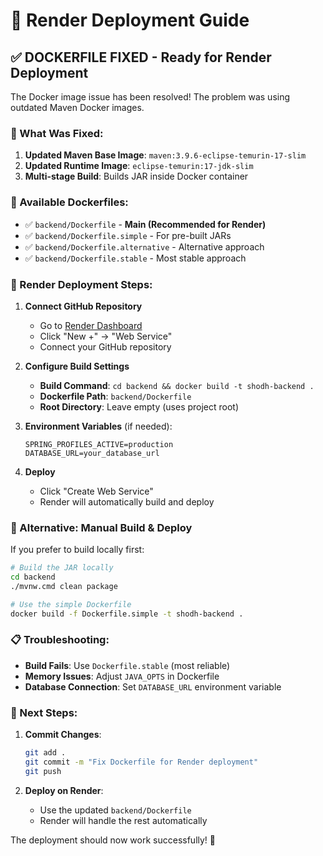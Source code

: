# 🚀 Render Deployment Guide

## ✅ **DOCKERFILE FIXED - Ready for Render Deployment**

The Docker image issue has been resolved! The problem was using outdated Maven Docker images.

### **🔧 What Was Fixed:**

1. **Updated Maven Base Image**: `maven:3.9.6-eclipse-temurin-17-slim`
2. **Updated Runtime Image**: `eclipse-temurin:17-jdk-slim`
3. **Multi-stage Build**: Builds JAR inside Docker container

### **📁 Available Dockerfiles:**

- ✅ `backend/Dockerfile` - **Main (Recommended for Render)**
- ✅ `backend/Dockerfile.simple` - For pre-built JARs
- ✅ `backend/Dockerfile.alternative` - Alternative approach
- ✅ `backend/Dockerfile.stable` - Most stable approach

### **🚀 Render Deployment Steps:**

1. **Connect GitHub Repository**
   - Go to [Render Dashboard](https://dashboard.render.com)
   - Click "New +" → "Web Service"
   - Connect your GitHub repository

2. **Configure Build Settings**
   - **Build Command**: `cd backend && docker build -t shodh-backend .`
   - **Dockerfile Path**: `backend/Dockerfile`
   - **Root Directory**: Leave empty (uses project root)

3. **Environment Variables** (if needed):
   ```
   SPRING_PROFILES_ACTIVE=production
   DATABASE_URL=your_database_url
   ```

4. **Deploy**
   - Click "Create Web Service"
   - Render will automatically build and deploy

### **🔧 Alternative: Manual Build & Deploy**

If you prefer to build locally first:

```bash
# Build the JAR locally
cd backend
./mvnw.cmd clean package

# Use the simple Dockerfile
docker build -f Dockerfile.simple -t shodh-backend .
```

### **📋 Troubleshooting:**

- **Build Fails**: Use `Dockerfile.stable` (most reliable)
- **Memory Issues**: Adjust `JAVA_OPTS` in Dockerfile
- **Database Connection**: Set `DATABASE_URL` environment variable

### **🎯 Next Steps:**

1. **Commit Changes**:
   ```bash
   git add .
   git commit -m "Fix Dockerfile for Render deployment"
   git push
   ```

2. **Deploy on Render**:
   - Use the updated `backend/Dockerfile`
   - Render will handle the rest automatically

The deployment should now work successfully! 🎉
